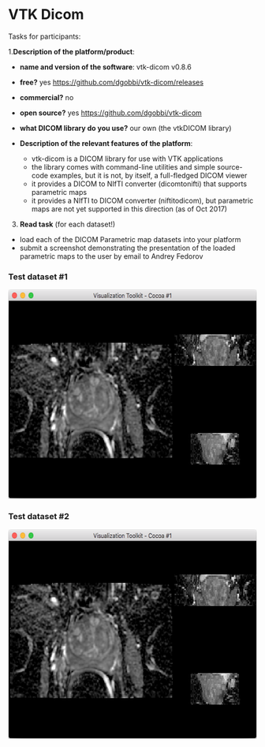 # VTK Dicom

Tasks for participants:

1.**Description of the platform/product**:
 * **name and version of the software**: vtk-dicom v0.8.6
 * **free?** yes https://github.com/dgobbi/vtk-dicom/releases
 * **commercial?** no
 * **open source?** yes https://github.com/dgobbi/vtk-dicom
 * **what DICOM library do you use?** our own (the vtkDICOM library)

 * **Description of the relevant features of the platform**:
    * vtk-dicom is a DICOM library for use with VTK applications
    * the library comes with command-line utilities and simple source-code examples, but it is not, by itself, a full-fledged DICOM viewer
    * it provides a DICOM to NIfTI converter (dicomtonifti) that supports parametric maps
    * it provides a NIfTI to DICOM converter (niftitodicom), but parametric maps are not yet supported in this direction (as of Oct 2017)

3. **Read task** (for each dataset!)
 * load each of the DICOM Parametric map datasets into your platform
 * submit a screenshot demonstrating the presentation of the loaded parametric maps to the user by email to Andrey Fedorov

### Test dataset #1

<img src="./vtk-dicom/vtk-dicom-pm-test1.png" width=602 height=424>

### Test dataset #2

<img src="./vtk-dicom/vtk-dicom-pm-test2.png" width=602 height=424>
